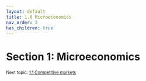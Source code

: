```yaml
---
layout: default
title: 1.0 Microeconomics
nav_order: 3
has_children: true
---
```


# Section 1: Microeconomics

<small> Next topic: [1.1 Competitive markets](https://lhepp.github.io/hepp-economics/docs/Microeconomics/1.1_Competitive_markets) </small>
